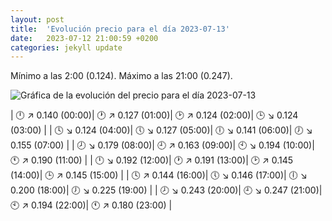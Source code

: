 ```yaml
---
layout: post
title:  'Evolución precio para el día 2023-07-13'
date:   2023-07-12 21:00:59 +0200
categories: jekyll update
---
```

Mínimo a las 2:00 (0.124). Máximo a las 21:00 (0.247). 

![Gráfica de la evolución del precio para el día 2023-07-13](https://files.botsin.space/media_attachments/files/110/702/663/226/024/084/original/9d6dd6b8e86129c4.png)


| 🕛 ↗ 0.140 (00:00)| 🕐 ↗ 0.127 (01:00)| 🕑 ↗ 0.124 (02:00)| 🕒 ↘ 0.124 (03:00) | 
| 🕓 ↘ 0.124 (04:00)| 🕔 ↘ 0.127 (05:00)| 🕕 ↘ 0.141 (06:00)| 🕖 ↘ 0.155 (07:00) | 
| 🕗 ↘ 0.179 (08:00)| 🕘 ↗ 0.163 (09:00)| 🕙 ↘ 0.194 (10:00)| 🕚 ↗ 0.190 (11:00) | 
| 🕛 ↘ 0.192 (12:00)| 🕐 ↗ 0.191 (13:00)| 🕑 ↗ 0.145 (14:00)| 🕒 ↗ 0.145 (15:00) | 
| 🕓 ↗ 0.144 (16:00)| 🕔 ↘ 0.146 (17:00)| 🕕 ↘ 0.200 (18:00)| 🕖 ↘ 0.225 (19:00) | 
| 🕗 ↘ 0.243 (20:00)| 🕘 ↘ 0.247 (21:00)| 🕙 ↗ 0.194 (22:00)| 🕚 ↗ 0.180 (23:00) | 
 

